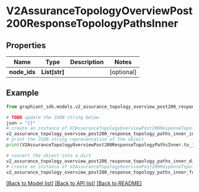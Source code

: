 # V2AssuranceTopologyOverviewPost200ResponseTopologyPathsInner


## Properties

Name | Type | Description | Notes
------------ | ------------- | ------------- | -------------
**node_ids** | **List[str]** |  | [optional] 

## Example

```python
from graphiant_sdk.models.v2_assurance_topology_overview_post200_response_topology_paths_inner import V2AssuranceTopologyOverviewPost200ResponseTopologyPathsInner

# TODO update the JSON string below
json = "{}"
# create an instance of V2AssuranceTopologyOverviewPost200ResponseTopologyPathsInner from a JSON string
v2_assurance_topology_overview_post200_response_topology_paths_inner_instance = V2AssuranceTopologyOverviewPost200ResponseTopologyPathsInner.from_json(json)
# print the JSON string representation of the object
print(V2AssuranceTopologyOverviewPost200ResponseTopologyPathsInner.to_json())

# convert the object into a dict
v2_assurance_topology_overview_post200_response_topology_paths_inner_dict = v2_assurance_topology_overview_post200_response_topology_paths_inner_instance.to_dict()
# create an instance of V2AssuranceTopologyOverviewPost200ResponseTopologyPathsInner from a dict
v2_assurance_topology_overview_post200_response_topology_paths_inner_from_dict = V2AssuranceTopologyOverviewPost200ResponseTopologyPathsInner.from_dict(v2_assurance_topology_overview_post200_response_topology_paths_inner_dict)
```
[[Back to Model list]](../README.md#documentation-for-models) [[Back to API list]](../README.md#documentation-for-api-endpoints) [[Back to README]](../README.md)


